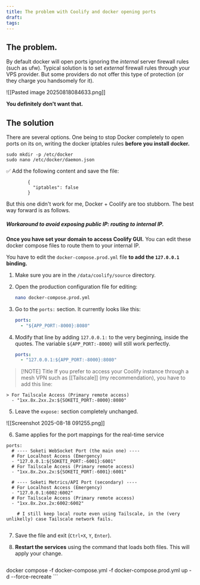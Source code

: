 ```yaml
---
title: The problem with Coolify and docker opening ports
draft:
tags:
---
```


## The problem. 
By default docker will open ports ignoring the *internal* server firewall rules (such as ufw). Typical solution is to set *external* firewall rules through your VPS provider. But some providers do not offer this type of protection (or they charge you handsomely for it).

![[Pasted image 20250818084633.png]]

**You definitely don't want that.** 

## The solution

There are several options. One being to stop Docker completely to open ports on its on, writing the docker iptables rules **before you install docker.** 

```
sudo mkdir -p /etc/docker
sudo nano /etc/docker/daemon.json
```

✅ Add the following content and save the file:

```
        {
          "iptables": false
        }
```

But this one didn't work for me, Docker + Coolify are too stubborn. The best way forward is as follows. 

##### Workaround to avoid exposing public IP: routing to internal IP.
**Once you have set your domain to access Coolify GUI.** You can edit these docker compose files to route them to your internal IP. 

You have to edit the `docker-compose.prod.yml` file **to add the `127.0.0.1` binding.**

1.  Make sure you are in the `/data/coolify/source` directory.
2.  Open the production configuration file for editing:

    ```bash
    nano docker-compose.prod.yml
    ```

3.  Go to the `ports:` section. It currently looks like this:

    ```yaml
    ports:
      - "${APP_PORT:-8000}:8080"
    ```

4.  Modify that line by adding `127.0.0.1:` to the very beginning, inside the quotes. The variable `${APP_PORT:-8000}` will still work perfectly.

    ```yaml
    ports:
      - "127.0.0.1:${APP_PORT:-8000}:8080"
    ```


> [!NOTE] Title
> If you prefer to access your Coolify instance through a mesh VPN such as [[Tailscale]] (my recommendation), you have to add this line: 
> 
```
> For Tailscale Access (Primary remote access)
  - "1xx.8x.2xx.2x:${SOKETI_PORT:-8000}:8080"
```


5.  Leave the `expose:` section completely unchanged.

![[Screenshot 2025-08-18 091255.png]]

6. Same applies for the port mappings for the real-time service 

```
ports:
  # ---- Soketi WebSocket Port (the main one) ----
  # For Localhost Access (Emergency)
  - "127.0.0.1:${SOKETI_PORT:-6001}:6001" 
  # For Tailscale Access (Primary remote access)
  - "1xx.8x.2xx.2x:${SOKETI_PORT:-6001}:6001"

  # ---- Soketi Metrics/API Port (secondary) ----
  # For Localhost Access (Emergency)
  - "127.0.0.1:6002:6002"
  # For Tailscale Access (Primary remote access)
  - "1xx.8x.2xx.2x:6002:6002"
    
	# I still keep local route even using Tailscale, in the (very unlikelly) case Tailscale network fails. 
    
```

7.  Save the file and exit (`Ctrl+X`, `Y`, `Enter`).

8.  **Restart the services** using the command that loads both files. This will apply your change.

    ```bash
docker compose -f docker-compose.yml -f docker-compose.prod.yml up -d --force-recreate
    ```

